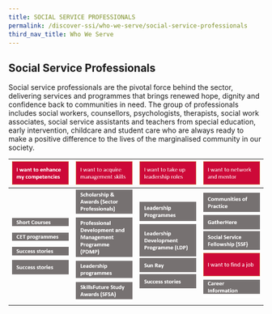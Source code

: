 ```yaml
---
title: SOCIAL SERVICE PROFESSIONALS
permalink: /discover-ssi/who-we-serve/social-service-professionals
third_nav_title: Who We Serve
---
```


## Social Service Professionals

Social service professionals are the pivotal force behind the sector, delivering services and programmes that brings renewed hope, dignity and confidence back to communities in need. The group of professionals includes social workers, counsellors, psychologists, therapists, social work associates, social service assistants and teachers from special education, early intervention, childcare and student care who are always ready to make a positive difference to the lives of the marginalised community in our society.

| ![competencies](/images/discover-ssi/social-service-professionals/competencies.png) | ![management skills](/images/discover-ssi/social-service-professionals/mgmt.png) |![leadership](/images/discover-ssi/social-service-professionals/leadership.png)  | ![network](/images/discover-ssi/social-service-professionals/network.png) |
|--|--|--|--|
|![short courses](/images/discover-ssi/social-service-professionals/1-1.png) <br> ![cet programmes](/images/discover-ssi/social-service-professionals/1-2.png)<br>![learning events](/images/discover-ssi/social-service-professionals/1-3.png)<br>![success stories](/images/discover-ssi/social-service-professionals/1-4.png)  |![scholarship and awards](/images/discover-ssi/social-service-professionals/2-1.png)<br>![professional development and management programmes](/images/discover-ssi/social-service-professionals/2-2.png)<br>![leadership programmes](/images/discover-ssi/social-service-professionals/2-3.png)<br>![skillsfuture study awards](/images/discover-ssi/social-service-professionals/2-4.png)  |![Leadership programmes](/images/discover-ssi/social-service-professionals/3-1.png)<br>![Leadership development programmes](/images/discover-ssi/social-service-professionals/3-2.png)<br>![Sun Ray](/images/discover-ssi/social-service-professionals/3-3.png)<br>![Success stories](/images/discover-ssi/social-service-professionals/3-4.png)  |![Communities of Practice](/images/discover-ssi/social-service-professionals/4-1.png) <br>![GatherHere](/images/discover-ssi/social-service-professionals/4-2.png)<br> ![Social Service Fellowship](/images/discover-ssi/social-service-professionals/4-3.png)<br> ![Find Job](/images/discover-ssi/social-service-professionals/job.png)<br>![Career Information](/images/discover-ssi/social-service-professionals/5-1.png)  |

